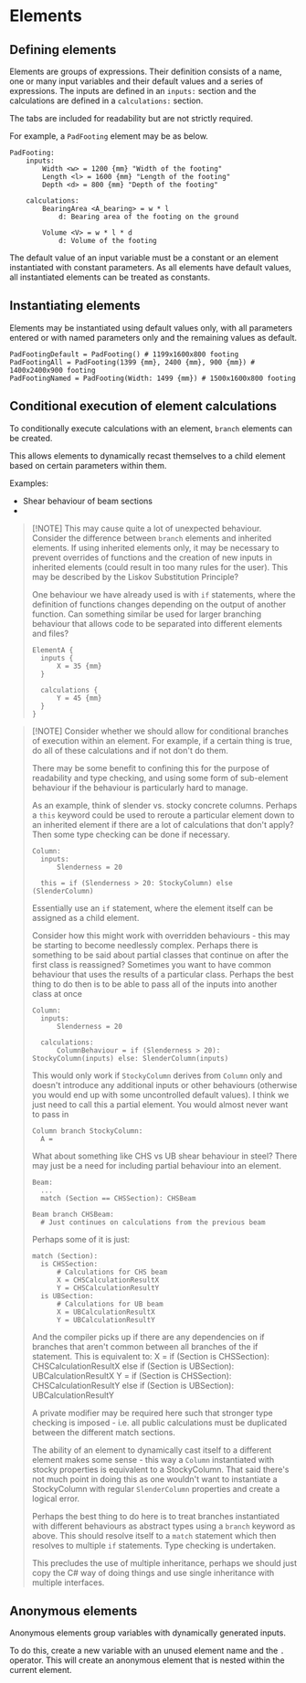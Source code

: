 # Elements

## Defining elements

Elements are groups of expressions. Their definition consists of a name, one or
many input variables and their default values and a series of expressions. The inputs are defined in an `inputs:` section and the calculations are defined in a `calculations:` section.

The tabs are included for readability but are not strictly required.

For example, a `PadFooting` element may be as below.

```
PadFooting:
    inputs:
        Width <w> = 1200 {mm} "Width of the footing"
        Length <l> = 1600 {mm} "Length of the footing"
        Depth <d> = 800 {mm} "Depth of the footing"
   
    calculations: 
        BearingArea <A_bearing> = w * l 
            d: Bearing area of the footing on the ground
            
        Volume <V> = w * l * d
            d: Volume of the footing
```

The default value of an input variable must be a constant or an element instantiated with constant parameters. As all elements have default values, all instantiated elements can be treated as constants.

## Instantiating elements

Elements may be instantiated using default values only, with all parameters entered or with named parameters only and the remaining values as default.

```
PadFootingDefault = PadFooting() # 1199x1600x800 footing
PadFootingAll = PadFooting(1399 {mm}, 2400 {mm}, 900 {mm}) # 1400x2400x900 footing
PadFootingNamed = PadFooting(Width: 1499 {mm}) # 1500x1600x800 footing
```

## Conditional execution of element calculations

To conditionally execute calculations with an element, `branch` elements can be created.

This allows elements to dynamically recast themselves to a child element based on certain parameters within them.

Examples:

- Shear behaviour of beam sections
-

> [!NOTE] This may cause quite a lot of unexpected behaviour. Consider the difference between `branch` elements and inherited elements. If using inherited elements only, it may be necessary to prevent overrides of functions and the creation of new inputs in inherited elements (could result in too many rules for the user). This may be described by the Liskov Substitution Principle?
>
> One behaviour we have already used is with `if` statements, where the definition of functions changes depending on the output of another function. Can something similar be used for larger branching behaviour that allows code to be separated into different elements and files?
>
> ```
> ElementA {
>   inputs {
>       X = 35 {mm}
>   }
>
>   calculations {
>       Y = 45 {mm}
>   }
> }
> ```

> [!NOTE] Consider whether we should allow for conditional branches of execution within an element. For example, if a certain thing is true, do all of these calculations and if not don't do them.
>
> There may be some benefit to confining this for the purpose of readability and type checking, and using some form of sub-element behaviour if the behaviour is particularly hard to manage.
>
> As an example, think of slender vs. stocky concrete columns. Perhaps a `this` keyword could be used to reroute a particular element down to an inherited element if there are a lot of calculations that don't apply? Then some type checking can be done if necessary.
>
> ```
> Column:
>   inputs:
>       Slenderness = 20
>   
>   this = if (Slenderness > 20: StockyColumn) else (SlenderColumn)
> ```
>
> Essentially use an `if` statement, where the element itself can be assigned as a child element.
>
> Consider how this might work with overridden behaviours - this may be starting to become needlessly complex.
> Perhaps there is something to be said about partial classes that continue on after the first class is reassigned?
> Sometimes you want to have common behaviour that uses the results of a particular class. Perhaps the best thing to do then is to be able to pass all of the inputs into another class at once
>
> ```
> Column:
>   inputs:
>       Slenderness = 20
>   
>   calculations:
>       ColumnBehaviour = if (Slenderness > 20): StockyColumn(inputs) else: SlenderColumn(inputs)
> ```
>
> This would only work if `StockyColumn` derives from `Column` only and doesn't introduce any additional inputs or other behaviours (otherwise you would end up with some uncontrolled default values). I think we just need to call this a partial element. You would almost never want to pass in
>
> ```
> Column branch StockyColumn:
>   A =
> ```
>
> What about something like CHS vs UB shear behaviour in steel? There may just be a need for including partial behaviour into an element.
>
> ```
> Beam:
>   ...
>   match (Section == CHSSection): CHSBeam
>
> Beam branch CHSBeam:
>   # Just continues on calculations from the previous beam
> ```
>
> Perhaps some of it is just:
>
> ```
> match (Section):
>   is CHSSection:
>       # Calculations for CHS beam
>       X = CHSCalculationResultX
>       Y = CHSCalculationResultY
>   is UBSection:
>       # Calculations for UB beam
>       X = UBCalculationResultX
>       Y = UBCalculationResultY
> ```
>
> And the compiler picks up if there are any dependencies on if branches that aren't common between all branches of the if statement. This is equivalent to:
> X =
> if (Section is CHSSection): CHSCalculationResultX
> else if (Section is UBSection): UBCalculationResultX
> Y =
> if (Section is CHSSection): CHSCalculationResultY
> else if (Section is UBSection): UBCalculationResultY
>
> A private modifier may be required here such that stronger type checking is imposed - i.e. all public calculations must be duplicated between the different match sections.
>
> The ability of an element to dynamically cast itself to a different element makes some sense - this way a `Column` instantiated with stocky properties is equivalent to a StockyColumn. That said there's not much point in doing this as one wouldn't want to instantiate a StockyColumn with regular `SlenderColumn` properties and create a logical error.
>
> Perhaps the best thing to do here is to treat branches instantiated with different behaviours as abstract types using a `branch` keyword as above. This should resolve itself to a `match` statement which then resolves to multiple `if` statements. Type checking is undertaken.
>
> This precludes the use of multiple inheritance, perhaps we should just copy the C# way of doing things and use single inheritance with multiple interfaces.

## Anonymous elements

Anonymous elements group variables with dynamically generated inputs.

To do this, create a new variable with an unused element name and the `.` operator. This will create an anonymous element that is nested within the current element.
